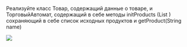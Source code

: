 Реализуйте класс Товар, содержащий данные о товаре, и ТорговыйАвтомат, содержащий в себе методы initProducts (List <Product>) сохраняющий в себе список исходных продуктов и getProduct(String name)

<image src = "\C:\Users\Maria\OneDrive\GB\object-oriented programming\ls1. principles of oop. encapsulation, inheritance, polymorphism\img0.jpg">